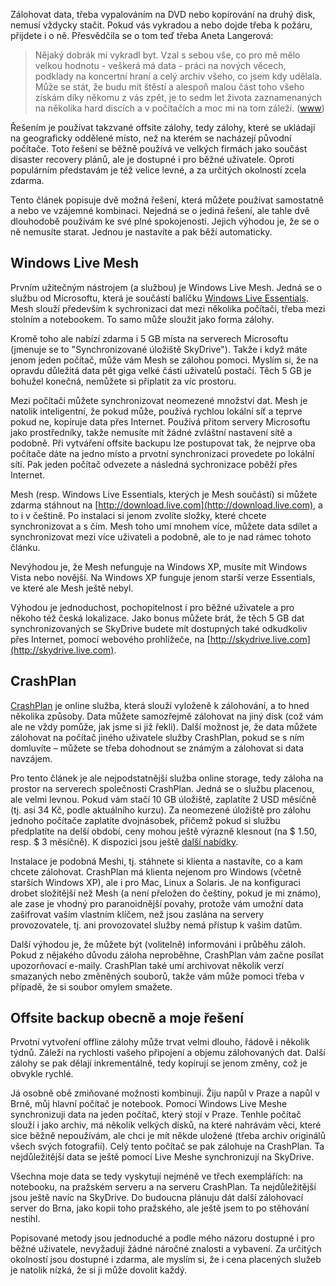 <!-- dcterms:identifier = riderweblog#257 -->
<!-- dcterms:title = Nechcete dopadnout jako Aneta Langerová? Offsite záloha dat snadno a levně či zdarma -->
<!-- dcterms:abstract = Zálohovat data, třeba vypalováním na DVD nebo kopírování na druhý disk, nemusí vždycky stačit. Pokud vás vykradou a nebo dojde třeba k požáru, přijdete i o ně. Přesvědčila se o tom teď třeba Aneta Langerová. Řešením je používat takzvané offsite zálohy. A účelem tohoto článku je přesvědčit vás, že to není věc jenom pro velské firmy, ale i pro běžné smrtelníky, nepočítačové mágy. -->
<!-- np9:categoryId = 2 -->
<!-- x4w:category = Lidé a jiná zvěř -->
<!-- np9:authorId = 1 -->
<!-- np9:authorEmail = michal.valasek@altairis.cz -->
<!-- dcterms:creator = Michal Altair Valášek -->
<!-- dcterms:created = 2011-05-14T22:49:35.907+02:00 -->
<!-- dcterms:dateAccepted = 2011-05-14T22:49:37.42+02:00 -->

Zálohovat data, třeba vypalováním na DVD nebo kopírování na druhý disk, nemusí vždycky stačit. Pokud vás vykradou a nebo dojde třeba k požáru, přijdete i o ně. Přesvědčila se o tom teď třeba Aneta Langerová:

> Nějaký dobrák mi vykradl byt. Vzal s sebou vše, co pro mě mělo velkou hodnotu - veškerá má data - práci na nových věcech, podklady na koncertní hraní a celý archiv všeho, co jsem kdy udělala. Může se stát, že budu mít štěstí a alespoň malou část toho všeho získám díky někomu z vás zpět, je to sedm let života zaznamenaných na několika hard discích a v počítačích a moc mi na tom záleží. ([www](http://www.langerovaaneta.cz/blog/pomooooc/))

Řešením je používat takzvané offsite zálohy, tedy zálohy, které se ukládají na geograficky oddělené místo, než na kterém se nacházejí původní počítače. Toto řešení se běžně používá ve velkých firmách jako součást disaster recovery plánů, ale je dostupné i pro běžné uživatele. Oproti populárním představám je též velice levné, a za určitých okolností zcela zdarma.

Tento článek popisuje dvě možná řešení, která můžete používat samostatně a nebo ve vzájemné kombinaci. Nejedná se o jediná řešení, ale tahle dvě dlouhodobě používám ke své plné spokojenosti. Jejich výhodou je, že se o ně nemusíte starat. Jednou je nastavíte a pak běží automaticky. 

## Windows Live Mesh

Prvním užitečným nástrojem (a službou) je Windows Live Mesh. Jedná se o službu od Microsoftu, která je součástí balíčku [Windows Live Essentials](http://download.live.com/). Mesh slouží především k sychronizaci dat mezi několika počítači, třeba mezi stolním a notebookem. To samo může sloužit jako forma zálohy. 

Kromě toho ale nabízí zdarma i 5 GB místa na serverech Microsoftu (jmenuje se to "Synchronizované úložiště SkyDrive"). Takže i když máte jenom jeden počítač, může vám Mesh se zálohou pomoci. Myslím si, že na opravdu důležitá data pět giga velké části uživatelů postačí. Těch 5 GB je bohužel konečná, nemůžete si připlatit za víc prostoru.

Mezi počítači můžete synchronizovat neomezené množství dat. Mesh je natolik inteligentní, že pokud může, používá rychlou lokální síť a teprve pokud ne, kopíruje data přes Internet. Používá přitom servery Microsoftu jako prostředníky, takže nemusíte mít žádné zvláštní nastavení sítě a podobně. Při vytváření offsite backupu lze postupovat tak, že nejprve oba počítače dáte na jedno místo a prvotní synchronizaci provedete po lokální síti. Pak jeden počítač odvezete a následná sychronizace poběží přes Internet.

Mesh (resp. Windows Live Essentials, kterých je Mesh součástí) si můžete zdarma stáhnout na [http://download.live.com](http://download.live.com), a to i v češtině. Po instalaci si jenom zvolíte složky, které chcete synchronizovat a s čím. Mesh toho umí mnohem více, můžete data sdílet a synchronizovat mezi více uživateli a podobně, ale to je nad rámec tohoto článku.

Nevýhodou je, že Mesh nefunguje na Windows XP, musíte mít Windows Vista nebo novější. Na Windows XP funguje jenom starší verze Essentials, ve které ale Mesh ještě nebyl.

Výhodou je jednoduchost, pochopitelnost i pro běžné uživatele a pro někoho též česká lokalizace. Jako bonus můžete brát, že těch 5 GB dat synchronizovaných se SkyDrive budete mít dostupných také odkudkoliv přes Internet, pomocí webového prohlížeče, na [http://skydrive.live.com](http://skydrive.live.com). 

## CrashPlan

[CrashPlan](http://www.crashplan.com/) je online služba, která slouží vyloženě k zálohování, a to hned několika způsoby. Data můžete samozřejmě zálohovat na jiný disk (což vám ale ne vždy pomůže, jak jsme si již řekli). Další možnost je, že data můžete zálohovat na počítač jiného uživatele služby CrashPlan, pokud se s ním domluvíte – můžete se třeba dohodnout se známým a zálohovat si data navzájem.

Pro tento článek je ale nejpodstatnější služba online storage, tedy záloha na prostor na serverech společnosti CrashPlan. Jedná se o službu placenou, ale velmi levnou. Pokud vám stačí 10 GB úložiště, zaplatíte 2 USD měsíčně (tj. asi 34 Kč, podle aktuálního kurzu). Za neomezené úložiště pro zálohu jednoho počítače zaplatíte dvojnásobek, přičemž pokud si službu předplatíte na delší období, ceny mohou ještě výrazně klesnout (na $ 1.50, resp. $ 3 měsíčně). K dispozici jsou ještě [další nabídky](http://www.crashplan.com/consumer/compare.html).

Instalace je podobná Meshi, tj. stáhnete si klienta a nastavíte, co a kam chcete zálohovat. CrashPlan má klienta nejenom pro Windows (včetně starších Windows XP), ale i pro Mac, Linux a Solaris. Je na konfiguraci drobet složitější než Mesh (a není přeložen do češtiny, pokud je mi známo), ale zase je vhodný pro paranoidnější povahy, protože vám umožní data zašifrovat vaším vlastním klíčem, než jsou zaslána na servery provozovatele, tj. ani provozovatel služby nemá přístup k vašim datům.

Další výhodou je, že můžete být (volitelně) informováni i průběhu záloh. Pokud z nějakého důvodu záloha neproběhne, CrashPlan vám začne posílat upozorňovací e-maily. CrashPlan také umí archivovat několik verzí smazaných nebo změněných souborů, takže vám může pomoci třeba v případě, že si soubor omylem smažete.

## Offsite backup obecně a moje řešení

Prvotní vytvoření offline zálohy může trvat velmi dlouho, řádově i několik týdnů. Záleží na rychlosti vašeho připojení a objemu zálohovaných dat. Další zálohy se pak dělají inkrementálně, tedy kopírují se jenom změny, což je obvykle rychlé.

Já osobně obě zmiňované možnosti kombinuji. Žiju napůl v Praze a napůl v Brně, můj hlavní počítač je notebook. Pomocí Windows Live Meshe synchronizuji data na jeden počítač, který stojí v Praze. Tenhle počítač slouží i jako archiv, má několik velkých disků, na které nahrávám věci, které sice běžně nepoužívám, ale chci je mít někde uložené (třeba archiv originálů všech svých fotografií). Celý tento počítač se pak zálohuje na CrashPlan. Ta nejdůležitější data se ještě pomocí Live Meshe synchronizují na SkyDrive.

Všechna moje data se tedy vyskytují nejméně ve třech exemplářích: na notebooku, na pražském serveru a na serveru CrashPlan. Ta nejdůležitější jsou ještě navíc na SkyDrive. Do budoucna plánuju dát další zálohovací server do Brna, jako kopii toho pražského, ale ještě jsem to po stěhování nestihl.

Popisované metody jsou jednoduché a podle mého názoru dostupné i pro běžné uživatele, nevyžadují žádné náročné znalosti a vybavení. Za určitých okolností jsou dostupné i zdarma, ale myslím si, že i cena placených služeb je natolik nízká, že si ji může dovolit každý.